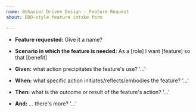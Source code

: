 ```yaml
---
name: Behavior Driven Design - Feature Request
about: BDD-style feature intake form

---
```


* **Feature requested:** Give it a name?

* **Scenario in which the feature is needed:** As a [role] I want [feature] so that [benefit]

* **Given:** what action precipitates the feature's use? '...'

* **When:** what specific action initiates/reflects/embodies the feature? '...'

* **Then:** what is the outcome or result of the feature's action? '...'

* **And:** ... there's more? '...'
